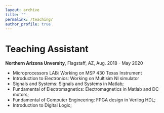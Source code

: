 ```yaml
---
layout: archive
title: ""
permalink: /teaching/
author_profile: true
---
```

Teaching Assistant
===========
**Northern Arizona Unversity**, Flagstaff, AZ,  Aug. 2018 - May 2020 <br />
* Microprocessors LAB: Working on MSP 430 Texas Instrument
* Introduction to Electronics: Working on Multisim NI simulator
* Signals and Systems: Signals and Systems in Matlab;
* Fundamental of Electromagnetics: Electromagnetics in Matlab and DC motors;
* Fundamental of Computer Engineering: FPGA design in Verilog HDL; 
* Introduction to Digital Logic;


